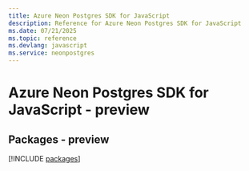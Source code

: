 ```yaml
---
title: Azure Neon Postgres SDK for JavaScript
description: Reference for Azure Neon Postgres SDK for JavaScript
ms.date: 07/21/2025
ms.topic: reference
ms.devlang: javascript
ms.service: neonpostgres
---
```

# Azure Neon Postgres SDK for JavaScript - preview
## Packages - preview
[!INCLUDE [packages](neon-postgres-index.md)]